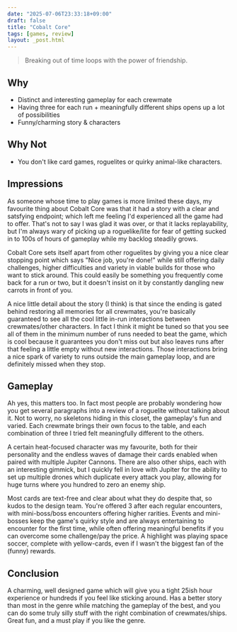 ```yaml
---
date: "2025-07-06T23:33:18+09:00"
draft: false
title: "Cobalt Core"
tags: [games, review]
layout: _post.html
---
```


> Breaking out of time loops with the power of friendship.

## Why

- Distinct and interesting gameplay for each crewmate
- Having three for each run + meaningfully different ships opens up a lot of possibilities
- Funny/charming story & characters

## Why Not

- You don't like card games, roguelites or quirky animal-like characters.

## Impressions

As someone whose time to play games is more limited these days, my favourite thing about Cobalt Core was that it had a story with a clear and satsfying endpoint; which left me feeling I'd experienced all the game had to offer. That's not to say I was glad it was over, or that it lacks replayability, but I'm always wary of picking up a roguelike/lite for fear of getting sucked in to 100s of hours of gameplay while my backlog steadily grows.

Cobalt Core sets itself apart from other roguelites by giving you a nice clear stopping point which says "Nice job, you're done!" while still offering daily challenges, higher difficulties and variety in viable builds for those who want to stick around. This could easily be something you frequently come back for a run or two, but it doesn't insist on it by constantly dangling new carrots in front of you.

A nice little detail about the story (I think) is that since the ending is gated behind restoring all memories for all crewmates, you're basically guaranteed to see all the cool little in-run interactions between crewmates/other characters. In fact I think it might be tuned so that you see all of them in the minimum number of runs needed to beat the game, which is cool because it guarantees you don't miss out but also leaves runs after that feeling a little empty without new interactions. Those interactions bring a nice spark of variety to runs outside the main gameplay loop, and are definitely missed when they stop.

## Gameplay

Ah yes, this matters too. In fact most people are probably wondering how you get several paragraphs into a review of a roguelite without talking about it. Not to worry, no skeletons hiding in this closet, the gameplay's fun and varied. Each crewmate brings their own focus to the table, and each combination of three I tried felt meaningfully different to the others.

A certain heat-focused character was my favourite, both for their personality and the endless waves of damage their cards enabled when paired with multiple Jupiter Cannons. There are also other ships, each with an interesting gimmick, but I quickly fell in love with Jupiter for the ability to set up multiple drones which duplicate every attack you play, allowing for huge turns where you hundred to zero an enemy ship.

Most cards are text-free and clear about what they do despite that, so kudos to the design team. You're offered 3 after each regular encounters, with mini-boss/boss encounters offering higher rarities. Events and mini-bosses keep the game's quirky style and are always entertaining to encounter for the first time, while often offering meaningful benefits if you can overcome some challenge/pay the price. A highlight was playing space soccer, complete with yellow-cards, even if I wasn't the biggest fan of the (funny) rewards.

## Conclusion

A charming, well designed game which will give you a tight 25ish hour experience or hundreds if you feel like sticking around. Has a better story than most in the genre while matching the gameplay of the best, and you can do some truly silly stuff with the right combination of crewmates/ships. Great fun, and a must play if you like the genre.
